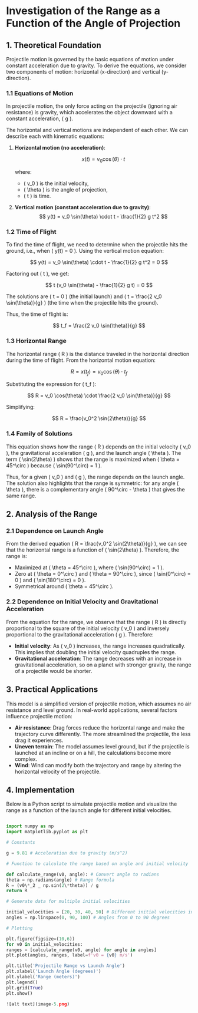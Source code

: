 # Investigation of the Range as a Function of the Angle of Projection

## 1. Theoretical Foundation

Projectile motion is governed by the basic equations of motion under constant acceleration due to gravity. To derive the equations, we consider two components of motion: horizontal (x-direction) and vertical (y-direction).

### 1.1 Equations of Motion

In projectile motion, the only force acting on the projectile (ignoring air resistance) is gravity, which accelerates the object downward with a constant acceleration, \( g \).

The horizontal and vertical motions are independent of each other. We can describe each with kinematic equations:

1. **Horizontal motion (no acceleration)**:

   $$
   x(t) = v_0 \cos(\theta) \cdot t
   $$

   where:

   - \( v_0 \) is the initial velocity,
   - \( \theta \) is the angle of projection,
   - \( t \) is time.

2. **Vertical motion (constant acceleration due to gravity)**:
   $$
   y(t) = v_0 \sin(\theta) \cdot t - \frac{1}{2} g t^2
   $$

### 1.2 Time of Flight

To find the time of flight, we need to determine when the projectile hits the ground, i.e., when \( y(t) = 0 \). Using the vertical motion equation:

$$
y(t) = v_0 \sin(\theta) \cdot t - \frac{1}{2} g t^2 = 0
$$

Factoring out \( t \), we get:

$$
t (v_0 \sin(\theta) - \frac{1}{2} g t) = 0
$$

The solutions are \( t = 0 \) (the initial launch) and \( t = \frac{2 v_0 \sin(\theta)}{g} \) (the time when the projectile hits the ground).

Thus, the time of flight is:

$$
t_f = \frac{2 v_0 \sin(\theta)}{g}
$$

### 1.3 Horizontal Range

The horizontal range \( R \) is the distance traveled in the horizontal direction during the time of flight. From the horizontal motion equation:

$$
R = x(t_f) = v_0 \cos(\theta) \cdot t_f
$$

Substituting the expression for \( t_f \):

$$
R = v_0 \cos(\theta) \cdot \frac{2 v_0 \sin(\theta)}{g}
$$

Simplifying:

$$
R = \frac{v_0^2 \sin(2\theta)}{g}
$$

### 1.4 Family of Solutions

This equation shows how the range \( R \) depends on the initial velocity \( v_0 \), the gravitational acceleration \( g \), and the launch angle \( \theta \). The term \( \sin(2\theta) \) shows that the range is maximized when \( \theta = 45^\circ \) because \( \sin(90^\circ) = 1 \).

Thus, for a given \( v_0 \) and \( g \), the range depends on the launch angle. The solution also highlights that the range is symmetric: for any angle \( \theta \), there is a complementary angle \( 90^\circ - \theta \) that gives the same range.

## 2. Analysis of the Range

### 2.1 Dependence on Launch Angle

From the derived equation \( R = \frac{v_0^2 \sin(2\theta)}{g} \), we can see that the horizontal range is a function of \( \sin(2\theta) \). Therefore, the range is:

- Maximized at \( \theta = 45^\circ \), where \( \sin(90^\circ) = 1 \).
- Zero at \( \theta = 0^\circ \) and \( \theta = 90^\circ \), since \( \sin(0^\circ) = 0 \) and \( \sin(180^\circ) = 0 \).
- Symmetrical around \( \theta = 45^\circ \).

### 2.2 Dependence on Initial Velocity and Gravitational Acceleration

From the equation for the range, we observe that the range \( R \) is directly proportional to the square of the initial velocity \( v_0 \) and inversely proportional to the gravitational acceleration \( g \). Therefore:

- **Initial velocity**: As \( v_0 \) increases, the range increases quadratically. This implies that doubling the initial velocity quadruples the range.
- **Gravitational acceleration**: The range decreases with an increase in gravitational acceleration, so on a planet with stronger gravity, the range of a projectile would be shorter.

## 3. Practical Applications

This model is a simplified version of projectile motion, which assumes no air resistance and level ground. In real-world applications, several factors influence projectile motion:

- **Air resistance**: Drag forces reduce the horizontal range and make the trajectory curve differently. The more streamlined the projectile, the less drag it experiences.
- **Uneven terrain**: The model assumes level ground, but if the projectile is launched at an incline or on a hill, the calculations become more complex.
- **Wind**: Wind can modify both the trajectory and range by altering the horizontal velocity of the projectile.

## 4. Implementation

Below is a Python script to simulate projectile motion and visualize the range as a function of the launch angle for different initial velocities.

```python

import numpy as np
import matplotlib.pyplot as plt

# Constants

g = 9.81 # Acceleration due to gravity (m/s^2)

# Function to calculate the range based on angle and initial velocity

def calculate_range(v0, angle): # Convert angle to radians
theta = np.radians(angle) # Range formula
R = (v0\*_2 _ np.sin(2\*theta)) / g
return R

# Generate data for multiple initial velocities

initial_velocities = [20, 30, 40, 50] # Different initial velocities in m/s
angles = np.linspace(0, 90, 100) # Angles from 0 to 90 degrees

# Plotting

plt.figure(figsize=(10,6))
for v0 in initial_velocities:
ranges = [calculate_range(v0, angle) for angle in angles]
plt.plot(angles, ranges, label=f'v0 = {v0} m/s')

plt.title('Projectile Range vs Launch Angle')
plt.xlabel('Launch Angle (degrees)')
plt.ylabel('Range (meters)')
plt.legend()
plt.grid(True)
plt.show()

![alt text](image-5.png)
```
